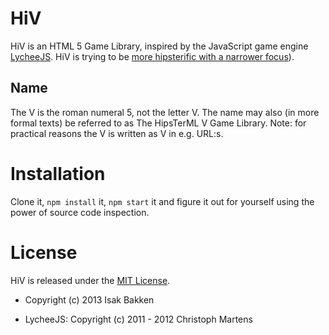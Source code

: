 # HiⅤ

HiⅤ is an HTML 5 Game Library, inspired by the JavaScript game engine
[LycheeJS](https://github.com/martensms/lycheeJS). HiⅤ is trying to be [more
hipsterific with a narrower focus](doc/RATIONALE.md)).

## Name

The Ⅴ is the roman numeral 5, not the letter V. The name may also (in more
formal texts) be referred to as The HipsTerML Ⅴ Game Library. Note: for
practical reasons the Ⅴ is written as V in e.g. URL:s.


# Installation

Clone it, `npm install` it, `npm start` it and figure it out for yourself using
the power of source code inspection.


# License

HiⅤ is released under the [MIT License](LICENSE.txt).

* Copyright (c) 2013 Isak Bakken

* LycheeJS: Copyright (c) 2011 - 2012 Christoph Martens
